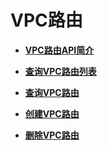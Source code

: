 # VPC路由<a name="ZH-CN_TOPIC_0075677490"></a>

-   **[VPC路由API简介](VPC路由API简介.md)**  

-   **[查询VPC路由列表](查询VPC路由列表.md)**  

-   **[查询VPC路由](查询VPC路由.md)**  

-   **[创建VPC路由](创建VPC路由.md)**  

-   **[删除VPC路由](删除VPC路由.md)**  


